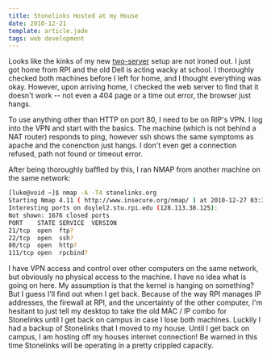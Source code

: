 ```yaml
---
title: Stonelinks Hosted at my House
date: 2010-12-21
template: article.jade
tags: web development
---
```


Looks like the kinks of my new [two-server](dr-serverlove-or-how-i-learned-to-stop-worrying-and-love-the-raid.html) setup are not ironed out. I just got home from RPI and the old Dell is acting wacky at school. I thoroughly checked both machines before I left for home, and I thought everything was okay. However, upon arriving home, I checked the web server to find that it doesn't work -- not even a 404 page or a time out error, the browser just hangs.

To use anything other than HTTP on port 80, I need to be on RIP's VPN. I log into the VPN and start with the basics. The machine (which is not behind a NAT router) responds to ping, however ssh shows the same symptoms as apache and the conenction just hangs. I don't even get a connection refused, path not found or timeout error.

After being thoroughly baffled by this, I ran NMAP from another machine on the same network:

```bash
[luke@void ~]$ nmap -A -T4 stonelinks.org
Starting Nmap 4.11 ( http://www.insecure.org/nmap/ ) at 2010-12-27 03:39 EST
Interesting ports on doylel2.stu.rpi.edu (128.113.38.125):
Not shown: 1676 closed ports
PORT    STATE SERVICE  VERSION
21/tcp  open  ftp?
22/tcp  open  ssh?
80/tcp  open  http?
111/tcp open  rpcbind?
```

I have VPN access and control over other computers on the same network, but obviously no physical access to the machine. I have no idea what is going on here. My assumption is that the kernel is hanging on something? But I guess I'll find out when I get back. Because of the way RPI manages IP addresses, the firewall at RPI, and the uncertainty of the other computer, I'm hesitant to just tell my desktop to take the old MAC / IP combo for Stonelinks until I get back on campus in case I lose both machines. Luckily I had a backup of Stonelinks that I moved to my house. Until I get back on campus, I am hosting off my houses internet connection! Be warned in this time Stonelinks will be operating in a pretty crippled capacity.

